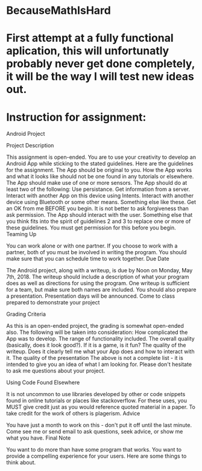 # BecauseMathIsHard

# First attempt at a fully functional aplication, this will unfortunatly probably never get done completely, it will be the way I will  test new ideas out.

# Instruction for assignment:

Android Project

Project Description

This assignment is open-ended. You are to use your creativity to develop an Android App while sticking to the stated guidelines. Here are the guidelines for the assignment.
The App should be original to you. How the App works and what it looks like should not be one found in any tutorials or elsewhere.
The App should make use of one or more sensors.
The App should do at least two of the following:
Use persistance.
Get information from a server.
Interact with another App on this device using Intents.
Interact with another device using Bluetooth or some other means.
Something else like these. Get an OK from me BEFORE you begin. 
It is not better to ask forgiveness than ask permission.
The App should interact with the user.
Something else that you think fits into the spirit of guidelines 2 and 3 to replace one or more of these guidelines. You must get permission for this before you begin.
Teaming Up

You can work alone or with one partner. If you choose to work with a partner, both of you must be involved in writing the program. You should make sure that you can schedule time to work together.
Due Date

The Android project, along with a writeup, is due by Noon on Monday, May 7th, 2018. The writeup should include a description of what your program does as well as directions for using the program. One writeup is sufficient for a team, but make sure both names are included.
You should also prepare a presentation. Presentation days will be announced. Come to class prepared to demonstrate your project

Grading Criteria

As this is an open-ended project, the grading is somewhat open-ended also. The following will be taken into consideration:
How complicated the App was to develop.
The range of functionality included.
The overall quality (basically, does it look good?).
If it is a game, is it fun?
The quality of the writeup. Does it clearly tell me what your App does and how to interact with it.
The quality of the presentation
The above is not a complete list - it is intended to give you an idea of what I am looking for. Please don't hesitate to ask me questions about your project.

Using Code Found Elsewhere

It is not uncommon to use libraries developed by other or code snippets found in online tutorials or places like stackoverflow. For these uses, you MUST give credit just as you would reference quoted material in a paper. To take credit for the work of others is plagerism.
Advice

You have just a month to work on this - don't put it off until the last minute.
Come see me or send email to ask questions, seek advice, or show me what you have.
Final Note

You want to do more than have some program that works. You want to provide a compelling experience for your users. Here are some things to think about.

